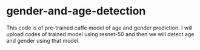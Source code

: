 # gender-and-age-detection

This code is of pre-trained caffe model of age and gender prediction. I will upload codes of trained model using resnet-50 and then we will detect age and gender using that model.
